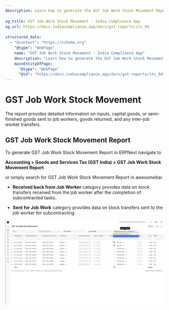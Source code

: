 ```yaml
---
description: Learn how to generate the GST Job Work Stock Movement Report and use it to streamline the filing of ITC-04 returns.

og_title: GST Job Work Stock Movement - India Compliance App
og_url: https://docs.indiacompliance.app/docs/gst-reports/itc_04

structured_data:
  - "@context": "https://schema.org"
    "@type": "WebPage"
    name: "GST Job Work Stock Movement - India Compliance App"
    description: "Learn how to generate the GST Job Work Stock Movement Report and use it to streamline the filing of ITC-04 returns."
    mainEntityOfPage:
      "@type": "WebPage"
      "@id": "https://docs.indiacompliance.app/docs/gst-reports/itc_04"
---
```


# GST Job Work Stock Movement

The report provides detailed information on inputs, capital goods, or semi-finished goods sent to job workers, goods returned, and any inter-job worker transfers.

## GST Job Work Stock Movement Report

To generate GST Job Work Stock Movement Report in ERPNext navigate to

**Accounting > Goods and Services Tax (GST India) > GST Job Work Stock Movement Report**

or simply search for GST Job Work Stock Movement Report in awesomebar.

- **Received back from Job Worker** category provides data on stock transfers received from the job worker after the completion of subcontracted tasks.

- **Sent for Job Work** category provides data on stock transfers sent to the job worker for subcontracting.

![GST Job Work Stock Movement Report](./assets/gst_job_work_stock_movement_report.png)

